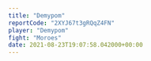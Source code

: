 ```yaml
---
title: "Demypom"
reportCode: "2XYJ67t3gRQqZ4FN"
player: "Demypom"
fight: "Moroes"
date: 2021-08-23T19:07:58.042000+00:00
---
```

